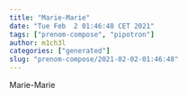 ```yaml
---
title: "Marie-Marie"
date: "Tue Feb  2 01:46:48 CET 2021"
tags: ["prenom-compose", "pipotron"]
author: m1ch3l
categories: ["generated"]
slug: "prenom-compose/2021-02-02-01:46:48"
---
```


Marie-Marie
